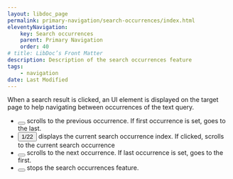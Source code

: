 ```yaml
---
layout: libdoc_page
permalink: primary-navigation/search-occurrences/index.html
eleventyNavigation:
    key: Search occurrences
    parent: Primary Navigation
    order: 40
# title: LibDoc’s Front Matter 
description: Description of the search occurrences feature
tags:
    - navigation
date: Last Modified
---
```


When a search result is clicked, an UI element is displayed on the target page to help navigating between occurrences of the text query.

<ul>
    <li class="d-flex gap-3">
        <button type="button"
            class="pos-relative | h-50px ar-square | fs-5 | brad-4 bc-success-100 c-success-900 bwidth-1 bstyle-dashed bcolor-success-900 cur-pointer __hover-2"
            title="{{ libdocMessages.searchOccurrencesPrevious[libdocConfig.lang] }}">
            <span class="icon-caret-left | pos-absolute top-50 left-50 t-tY-50 t-tX-50 | c-success-900"></span>
        </button>
        scrolls to the previous occurrence. If first occurrence is set, goes to the last.
    </li>
    <li class="d-flex gap-3">
        <button type="button"
            class="pos-relative | h-50px ar-square | fs-2 | brad-4 bc-success-100 c-success-900 bwidth-1 bstyle-dashed bcolor-success-900 cur-pointer __hover-2"
            title="{{ libdocMessages.searchOccurrencesCurrent[libdocConfig.lang] }}">
            <span class="pos-absolute top-50 left-50 t-tY-50 t-tX-50 | c-success-900">1/22</span>
        </button>
        displays the current search occurrence index. If clicked, scrolls to the current search occurrence
    </li>
    <li class="d-flex gap-3">
        <button type="button"
            class="pos-relative | h-50px ar-square | fs-5 | brad-4 bc-success-100 c-success-900 bwidth-1 bstyle-dashed bcolor-success-900 cur-pointer __hover-2"
            title="{{ libdocMessages.searchOccurrencesNext[libdocConfig.lang] }}">
            <span class="icon-caret-right | pos-absolute top-50 left-50 t-tY-50 t-tX-50 | c-success-900"></span>
        </button>
        scrolls to the next occurrence. If last occurrence is set, goes to the first.
    </li>
    <li class="d-flex gap-3">
        <button type="button"
            class="pos-relative | h-50px ar-square | fs-2 | brad-4 bc-success-100 c-success-900 bwidth-1 bstyle-dashed bcolor-success-900 cur-pointer __hover-2"
            title="{{ libdocMessages.searchOccurrencesStop[libdocConfig.lang] }}">
            <span class="icon-x | pos-absolute top-50 left-50 t-tY-50 t-tX-50 | c-success-900"></span>
        </button>
        stops the search occurrences feature.
    </li>
</ul>

